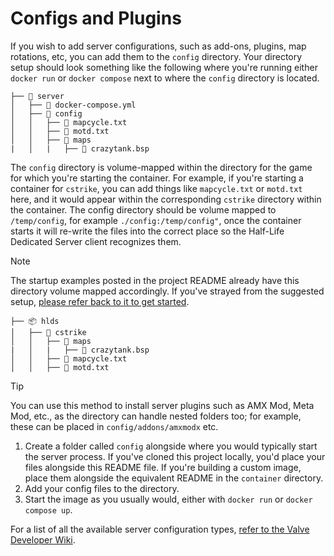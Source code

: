 # Configs and Plugins

If you wish to add server configurations, such as add-ons, plugins, map rotations, etc, you can add them to the `config` directory. Your directory setup should look something like the following where you're running either `docker run` or `docker compose` next to where the `config` directory is located.

```
├── 📂 server
│   ├── 📜 docker-compose.yml
│   ├── 📂 config
│   │   ├── 📜 mapcycle.txt
│   │   ├── 📜 motd.txt
│   │   ├── 📂 maps
|   │   |   ├── 📜 crazytank.bsp
```

The `config` directory is volume-mapped within the directory for the game for which you're starting the container. For example, if you're starting a container for `cstrike`, you can add things like `mapcycle.txt` or `motd.txt` here, and it would appear within the corresponding `cstrike` directory within the container. The config directory should be volume mapped to `/temp/config`, for example `./config:/temp/config"`, once the container starts it will re-write the files into the correct place so the Half-Life Dedicated Server client recognizes them.

> [!NOTE]  
> The startup examples posted in the project README already have this directory volume mapped accordingly. If you've strayed from the suggested setup, [please refer back to it to get started](../../README.md).

```
├── 📦 hlds
│   ├── 📂 cstrike
│   │   ├── 📂 maps
|   │   |   ├── 📜 crazytank.bsp
│   │   ├── 📜 mapcycle.txt
│   │   ├── 📜 motd.txt
```

> [!TIP]  
> You can use this method to install server plugins such as AMX Mod, Meta Mod, etc., as the directory can handle nested folders too; for example, these can be placed in `config/addons/amxmodx` etc.

1. Create a folder called `config` alongside where you would typically start the server process. If you've cloned this project locally, you'd place your files alongside this README file. If you're building a custom image, place them alongside the equivalent README in the `container` directory.
2. Add your config files to the directory.
3. Start the image as you usually would, either with `docker run` or `docker compose up`.

For a list of all the available server configuration types, [refer to the Valve Developer Wiki](https://developer.valvesoftware.com/wiki/Main_Page).

